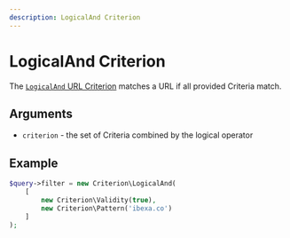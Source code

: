 ```yaml
---
description: LogicalAnd Criterion
---
```


# LogicalAnd Criterion

The [`LogicalAnd` URL Criterion](../../api/php_api/php_api_reference/classes/Ibexa-Contracts-Core-Repository-Values-URL-Query-Criterion-LogicalAnd.html) matches a URL if all provided Criteria match.

## Arguments

- `criterion` - the set of Criteria combined by the logical operator

## Example

``` php
$query->filter = new Criterion\LogicalAnd(
    [
        new Criterion\Validity(true),
        new Criterion\Pattern('ibexa.co')
    ]
);
```
